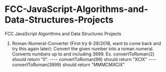 # FCC-JavaScript-Algorithms-and-Data-Structures-Projects
FCC JavaScript Algorithms and Data Structures Projects

1. Roman-Numeral-Converter (First try 6-29/2018, want to come back and try this again later): Convert the given number into a roman numeral.  Converts numbers up to and including 3999.  Ex. convertToRoman(2) should return "II". ---- convertToRoman(99) should return "XCIX" ---- convertToRoman(3999) should return "MMMCMXCIX"
